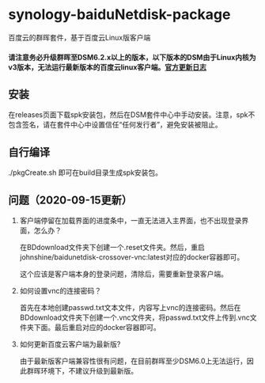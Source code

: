 # synology-baiduNetdisk-package

百度云的群晖套件，基于百度云Linux版客户端

#### 请注意务必升级群晖至DSM6.2.x以上的版本，以下版本的DSM由于Linux内核为v3版本，无法运行最新版本的百度云linux客户端。[官方更新日志](https://www.synology.com/zh-cn/security/advisory/Synology_SA_19_28)

## 安装

在releases页面下载spk安装包，然后在DSM套件中心中手动安装。注意，spk不包含签名，请在套件中心中设置信任“任何发行者”，避免安装被阻止。

## 自行编译

./pkgCreate.sh 即可在build目录生成spk安装包。

## 问题（2020-09-15更新）

1. 客户端停留在加载界面的进度条中，一直无法进入主界面，也不出现登录界面，怎么办？

   在BDdownload文件夹下创建一个.reset文件夹。然后，重启johnshine/baidunetdisk-crossover-vnc:latest对应的docker容器即可。

   这个应该是客户端本身的登录问题，清除后，需要重新登录客户端。

2. 如何设置vnc的连接密码？

   首先在本地创建passwd.txt文本文件，内容写上vnc的连接密码。然后在BDdownload文件夹下创建一个.vnc文件夹，将passwd.txt文件上传到.vnc文件夹下面。最后重启对应的docker容器即可。

3. 如何更新百度云客户端为最新版?

   由于最新版客户端兼容性很有问题，在目前群晖至少DSM6.0上无法运行，因此群晖环境下，不建议升级到最新版。
